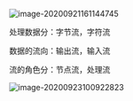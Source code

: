 ![image-20200921161144745](C:\Users\大梦\AppData\Roaming\Typora\typora-user-images\image-20200921161144745.png)

处理数据分：字节流，字符流

数据的流向：输出流，输入流

流的角色分：节点流，处理流

![image-20200923100922823](C:\Users\大梦\AppData\Roaming\Typora\typora-user-images\image-20200923100922823.png)